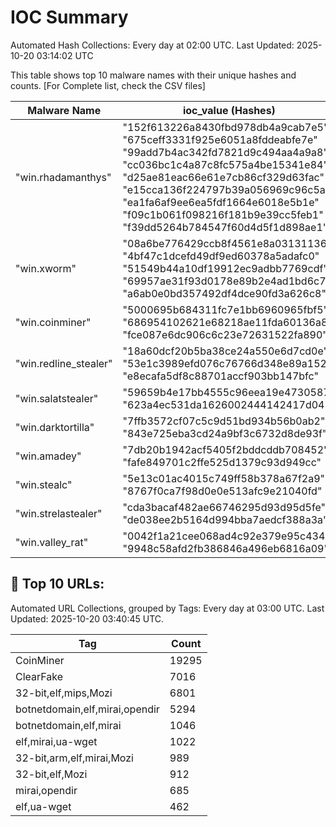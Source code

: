 # IOC Summary

Automated Hash Collections: Every day at 02:00 UTC. Last Updated: 2025-10-20 03:14:02 UTC

This table shows top 10 malware names with their unique hashes and counts. [For Complete list, check the CSV files]

| Malware Name | ioc_value (Hashes) | Count |
|--------------|--------------------|-------|
|  "win.rhadamanthys" |  "152f613226a8430fbd978db4a9cab7e5"<br> "675ceff3331f925e6051a8fddeabfe7e"<br> "99add7b4ac342fd7821d9c494aa4a9a8"<br> "cc036bc1c4a87c8fc575a4be15341e84"<br> "d25ae81eac66e61e7cb86cf329d63fac"<br> "e15cca136f224797b39a056969c96c5a"<br> "ea1fa6af9ee6ea5fdf1664e6018e5b1e"<br> "f09c1b061f098216f181b9e39cc5feb1"<br> "f39dd5264b784547f60d4d5f1d898ae1" | 9 |
|  "win.xworm" |  "08a6be776429ccb8f4561e8a03131136"<br> "4bf47c1dcefd49df9ed60378a5adafc0"<br> "51549b44a10df19912ec9adbb7769cdf"<br> "69957ae31f93d0178e89b2e4ad1bd6c7"<br> "a6ab0e0bd357492df4dce90fd3a626c8" | 5 |
|  "win.coinminer" |  "5000695b684311fc7e1bb6960965fbf5"<br> "686954102621e68218ae11fda60136a8"<br> "fce087e6dc906c6c23e72631522fa890" | 3 |
|  "win.redline_stealer" |  "18a60dcf20b5ba38ce24a550e6d7cd0e"<br> "53e1c3989efd076c76766d348e89a152"<br> "e8ecafa5df8c88701accf903bb147bfc" | 3 |
|  "win.salatstealer" |  "59659b4e17bb4555c96eea19e4730587"<br> "623a4ec531da1626002444142417d043" | 2 |
|  "win.darktortilla" |  "7ffb3572cf07c5c9d51bd934b56b0ab2"<br> "843e725eba3cd24a9bf3c6732d8de93f" | 2 |
|  "win.amadey" |  "7db20b1942acf5405f2bddcddb708452"<br> "fafe849701c2ffe525d1379c93d949cc" | 2 |
|  "win.stealc" |  "5e13c01ac4015c749ff58b378a67f2a9"<br> "8767f0ca7f98d0e0e513afc9e21040fd" | 2 |
|  "win.strelastealer" |  "cda3bacaf482ae66746295d93d95d5fe"<br> "de038ee2b5164d994bba7aedcf388a3a" | 2 |
|  "win.valley_rat" |  "0042f1a21cee068ad4c92e379e95c434"<br> "9948c58afd2fb386846a496eb6816a09" | 2 |

<!-- url_summary_start -->
## 🔗 Top 10 URLs:

Automated URL Collections, grouped by Tags: Every day at 03:00 UTC. Last Updated: 2025-10-20 03:40:45 UTC.

| Tag | Count |
|-----|-------|
| CoinMiner | 19295 |
| ClearFake | 7016 |
| 32-bit,elf,mips,Mozi | 6801 |
| botnetdomain,elf,mirai,opendir | 5294 |
| botnetdomain,elf,mirai | 1046 |
| elf,mirai,ua-wget | 1022 |
| 32-bit,arm,elf,mirai,Mozi | 989 |
| 32-bit,elf,Mozi | 912 |
| mirai,opendir | 685 |
| elf,ua-wget | 462 |
<!-- url_summary_end -->

